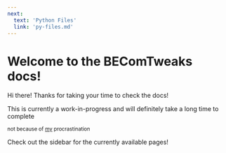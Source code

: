 ```yaml
---
next:
  text: 'Python Files'
  link: 'py-files.md'
---
```

# Welcome to the BEComTweaks docs!

Hi there! Thanks for taking your time to check the docs!

This is currently a work-in-progress and will definitely take a long time to complete

<sub>not because of <a href="https://github.com/NSPC911">my</a> procrastination</sub>

Check out the sidebar for the currently available pages!